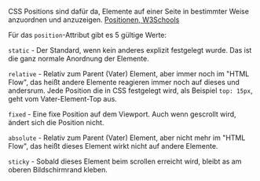 CSS Positions sind dafür da, Elemente auf einer Seite in bestimmter Weise anzuordnen und anzuzeigen.
[Positionen, W3Schools](https://www.w3schools.com/css/css_positioning.asp)

Für das `position`-Attribut gibt es 5 gültige Werte:

`static` - Der Standard, wenn kein anderes explizit festgelegt wurde. Das ist die ganz normale Anordnung der Elemente.

`relative` - Relativ zum Parent (Vater) Element, aber immer noch im "HTML Flow", das heißt andere Elemente reagieren immer noch auf dieses und andersrum. Jede Position die in CSS festgelegt wird, als Beispiel `top: 15px`, geht vom Vater-Element-Top aus.

`fixed` - Eine fixe Position auf dem Viewport. Auch wenn gescrollt wird, ändert sich die Position nicht.

`absolute` - Relativ zum Parent (Vater) Element, aber nicht mehr im "HTML Flow", das heißt dieses Element wirkt nicht auf andere Elemente.

`sticky` - Sobald dieses Element beim scrollen erreicht wird, bleibt as am oberen Bildschirmrand kleben.